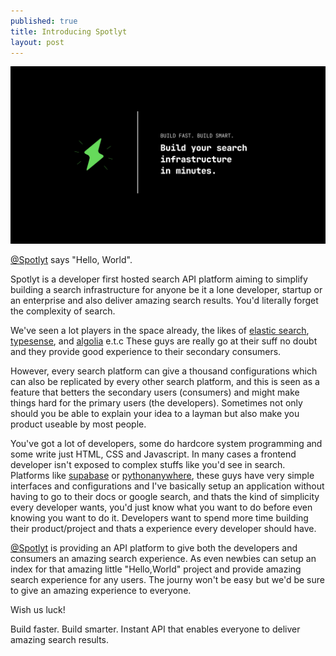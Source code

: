 ```yaml
---
published: true
title: Introducing Spotlyt
layout: post
---
```

![Spotlyt](https://github.com/keosariel/keosariel.github.io/blob/master/_posts/Cover%20(1).png?raw=true)

[@Spotlyt](https://twitter.com/spotlythq) says "Hello, World".

Spotlyt is a developer first hosted search API platform aiming to simplify building a search infrastructure for anyone be it a lone developer, startup or an enterprise and also deliver amazing search results. You'd literally forget the complexity of search.

We've seen a lot players in the space already, the likes of [elastic search](https://www.elastic.co/), [typesense](https://typesense.org/), and [algolia](https://www.algolia.com/) e.t.c These guys are really go at their suff no doubt and they provide good experience to their secondary consumers.

However, every search platform can give a thousand configurations which can also be replicated by every other search platform, and this is seen as a feature that betters the secondary users (consumers) and might make things hard for the primary users (the developers). Sometimes not only should you be able to explain your idea to a layman but also make you product useable by most people.

You've got a lot of developers, some do hardcore system programming and some write just HTML, CSS and Javascript. In many cases a frontend developer isn't exposed to complex stuffs like you'd see in search. Platforms like [supabase](https://supabase.com/) or [pythonanywhere](https://www.pythonanywhere.com/), these guys have very simple interfaces and configurations and I've basically setup an application without having to go to their docs or google search, and thats the kind of simplicity every developer wants, you'd just know what you want to do before even knowing you want to do it. Developers want to spend more time building their product/project and thats a experience every developer should have.

[@Spotlyt](https://twitter.com/spotlythq) is providing an API platform to give both the developers and consumers an amazing search experience. As even newbies can setup an index for that amazing little "Hello,World" project and provide amazing search experience for any users. The journy won't be easy but we'd be sure to give an amazing experience to everyone.

Wish us luck!

Build faster. Build smarter. Instant API that enables everyone to deliver amazing search results.